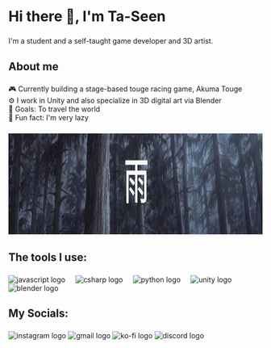 <h1 align="left">Hi there 👋, I'm Ta-Seen</h1>

###

<p align="left">I'm a student and a self-taught game developer and 3D artist.</p>

###

<h2 align="left">About me</h2>

###

<p align="left">🎮 Currently building a stage-based touge racing game, Akuma Touge<br>⚙️ I work in Unity and also specialize in 3D digital art via Blender<br>🎯 Goals: To travel the world <br>🎲 Fun fact: I'm very lazy</p>

###

<div align="center">
  <img height="200" src="https://github.com/T4Seen/t4seen/blob/main/Screenshot%202025-04-21%20124320.png?raw=true"  />
</div>

###

<h2 align="left">The tools I use:</h2>

###

<div align="left">
  <img src="https://cdn.jsdelivr.net/gh/devicons/devicon/icons/javascript/javascript-original.svg" height="40" alt="javascript logo"  />
  <img width="12" />
  <img src="https://cdn.jsdelivr.net/gh/devicons/devicon/icons/csharp/csharp-original.svg" height="40" alt="csharp logo"  />
  <img width="12" />
  <img src="https://cdn.jsdelivr.net/gh/devicons/devicon/icons/python/python-original.svg" height="40" alt="python logo"  />
  <img width="12" />
  <img src="https://cdn.simpleicons.org/unity/FFFFFF" height="40" alt="unity logo"  />
  <img width="12" />
  <img src="https://cdn.jsdelivr.net/gh/devicons/devicon/icons/blender/blender-original.svg" height="40" alt="blender logo"  />
</div>

###

<h2 align="left">My Socials:</h2>

###

<div align="left">
  <img src="https://raw.githubusercontent.com/maurodesouza/profile-readme-generator/master/src/assets/icons/social/instagram/default.svg" width="52" height="40" alt="instagram logo"  />
  <img src="https://raw.githubusercontent.com/maurodesouza/profile-readme-generator/master/src/assets/icons/social/gmail/default.svg" width="52" height="40" alt="gmail logo"  />
  <img src="https://raw.githubusercontent.com/maurodesouza/profile-readme-generator/master/src/assets/icons/social/ko-fi/default.svg" width="52" height="40" alt="ko-fi logo"  />
  <img src="https://raw.githubusercontent.com/maurodesouza/profile-readme-generator/master/src/assets/icons/social/discord/default.svg" width="52" height="40" alt="discord logo"  />
</div>

###
